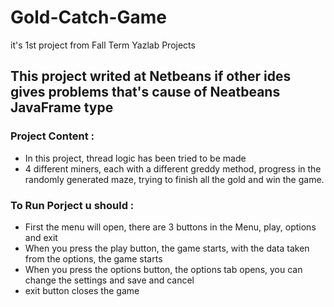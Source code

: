 # Gold-Catch-Game
it's 1st project from Fall Term Yazlab Projects

## This project writed at Netbeans if other ides gives problems that's cause of Neatbeans JavaFrame type

### Project Content :
  - In this project, thread logic has been tried to be made
  - 4 different miners, each with a different greddy method, progress in the randomly generated maze, trying to finish all the gold and win the game.

### To Run Porject u should :
  - First the menu will open, there are 3 buttons in the Menu, play, options and exit
  - When you press the play button, the game starts, with the data taken from the options, the game starts
  - When you press the options button, the options tab opens, you can change the settings and save and cancel
  - exit button closes the game  
